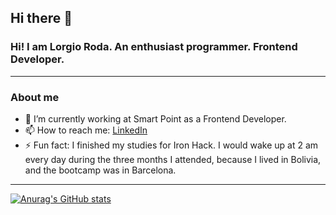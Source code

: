 ## Hi there 👋
###  **Hi! I am Lorgio Roda. An enthusiast programmer. Frontend Developer.**
------------

### About me
- 💼 I’m currently working at Smart Point as a Frontend Developer.
- 📫 How to reach me: [LinkedIn](https://www.linkedin.com/in/lorgio-roda-roca/ "Link")
- ⚡ Fun fact: I finished my studies for Iron Hack. I would wake up at 2 am every day during the three months I attended, because I lived in Bolivia, and the bootcamp was in Barcelona.

------------
[![Anurag's GitHub stats](https://github-readme-stats.vercel.app/api?username=LorgioRoda&show_icons=true&theme=tokyonight)](https://github.com/anuraghazra/github-readme-stats)
